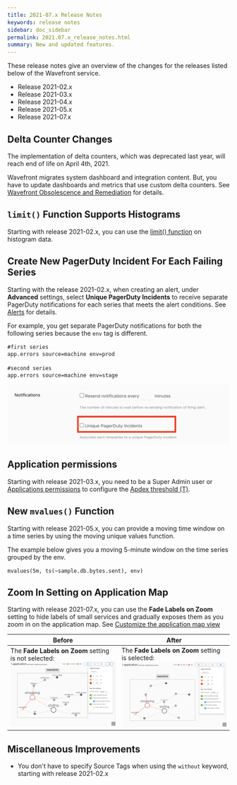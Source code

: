 ```yaml
---
title: 2021-07.x Release Notes
keywords: release notes
sidebar: doc_sidebar
permalink: 2021.07.x_release_notes.html
summary: New and updated features.
---
```


These release notes give an overview of the changes for the releases listed below of the Wavefront service.

* Release 2021-02.x
* Release 2021-03.x
* Release 2021-04.x
* Release 2021-05.x
* Release 2021-07.x

##  Delta Counter Changes

The implementation of delta counters, which was deprecated last year, will reach end of life on April 4th, 2021. 

Wavefront migrates system dashboard and integration content. But, you have to update dashboards and metrics that use custom delta counters. See [Wavefront Obsolescence and Remediation](wavefront_obsolescence_policy.html#delta-counters) for details.

## `limit()` Function Supports Histograms

Starting with release 2021-02.x, you can use the [limit() function](ts_limit.html) on histogram data.

## Create New PagerDuty Incident For Each Failing Series

Starting with the release 2021-02.x, when creating an alert, under **Advanced** settings, select **Unique PagerDuty Incidents** to receive separate PagerDuty notifications for each series that meets the alert conditions. See [Alerts](alerts.html) for details.

For example, you get separate PagerDuty notifications for both the following series because the `env` tag is different.

```
#first series
app.errors source=machine env=prod

#second series
app.errors source=machine env=stage
```

![Shows a screenshot of the advanced alert settings with the Unique PagerDuty Incidents option highlighted in red. ](images/release_notes_pagerduty_notification_alerts.png)

## Application permissions

Starting with release 2021-03.x, you need to be a Super Admin user or [Applications permissions](permissions_overview.html) to configure the [Apdex threshold (T)](tracing_apdex.html).

## New `mvalues()` Function

Starting with release 2021-05.x, you can provide a moving time window on a time series by using the moving unique values function.

The example below gives you a moving 5-minute window on the time series grouped by the env.

```
mvalues(5m, ts(~sample.db.bytes.sent), env)
```

## Zoom In Setting on Application Map

Starting with release 2021-07.x, you can use the **Fade Labels on Zoom** setting to hide labels of small services and gradually exposes them as you zoom in on the application map. See [ Customize the application map view](tracing_ui_overview.html#appmap)

<table style="width: 100%;">
  <thead>
    <tr>
      <th>Before</th>
      <th>After</th>
    </tr>
  </thead>
  <tbody>
    <tr>
      <td width="50%">
        The <b>Fade Labels on Zoom</b> setting is not selected:
        <img src="images/release_notes_without_fade_zoom.png" alt="The application map view you get if you didn't select the Fade Labels on Zoom setting.">
      </td>
      <td width="50%">
        The <b>Fade Labels on Zoom</b> setting is selected:
        <img src="images/release_notes_with_fade_zoom.png" alt="The application map view you get when you select the Fade Labels on Zoom setting.">
      </td>
    </tr>
  </tbody>
</table>

## Miscellaneous Improvements

* You don't have to specify Source Tags when using the `without` keyword, starting with release 2021-02.x
